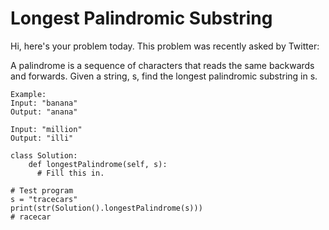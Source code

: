 # Longest Palindromic Substring
Hi, here's your problem today. This problem was recently asked by Twitter:

A palindrome is a sequence of characters that reads the same backwards and forwards. Given a string, s, find the longest palindromic substring in s.

```
Example:
Input: "banana"
Output: "anana"

Input: "million"
Output: "illi"
```

```
class Solution: 
    def longestPalindrome(self, s):
      # Fill this in.
        
# Test program
s = "tracecars"
print(str(Solution().longestPalindrome(s)))
# racecar
```